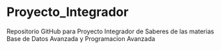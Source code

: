 # Proyecto_Integrador
Repositorio GitHub para Proyecto Integrador de Saberes de las materias Base de Datos Avanzada y Programacion Avanzada
